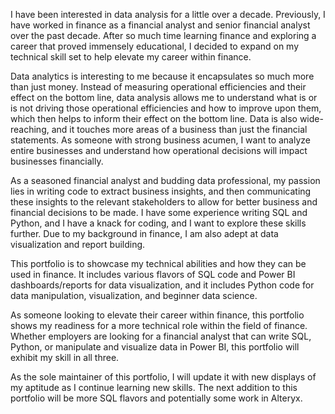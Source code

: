 I have been interested in data analysis for a little over a decade. Previously, I have worked in finance as a financial analyst and senior financial analyst over the past decade.
After so much time learning finance and exploring a career that proved immensely educational, I decided to expand on my technical skill set to help elevate my career within finance.

Data analytics is interesting to me because it encapsulates so much more than just money.
Instead of measuring operational efficiencies and their effect on the bottom line, data analysis allows me to understand what is or is not driving those operational efficiencies and how to improve upon them, which then helps to inform their effect on the bottom line.
Data is also wide-reaching, and it touches more areas of a business than just the financial statements. As someone with strong business acumen, I want to analyze entire businesses and understand how operational decisions will impact businesses financially.

As a seasoned financial analyst and budding data professional, my passion lies in writing code to extract business insights, and then communicating these insights to the relevant stakeholders to allow for better business and financial decisions to be made.
I have some experience writing SQL and Python, and I have a knack for coding, and I want to explore these skills further. Due to my background in finance, I am also adept at data visualization and report building.

This portfolio is to showcase my technical abilities and how they can be used in finance. It includes various flavors of SQL code and Power BI dashboards/reports for data visualization, and it includes Python code for data manipulation, visualization, and beginner data science.

As someone looking to elevate their career within finance, this portfolio shows my readiness for a more technical role within the field of finance.
Whether employers are looking for a financial analyst that can write SQL, Python, or manipulate and visualize data in Power BI, this portfolio will exhibit my skill in all three.

As the sole maintainer of this portfolio, I will update it with new displays of my aptitude as I continue learning new skills. The next addition to this portfolio will be more SQL flavors and potentially some work in Alteryx.
